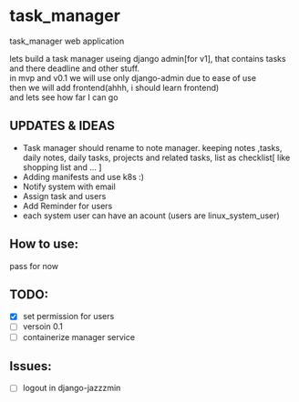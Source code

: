 # task_manager
task_manager web application

lets build a task manager useing django admin[for v1], that contains tasks and there deadline and other stuff.\
in mvp and v0.1 we will use only django-admin due to ease of use\
then we will add frontend(ahhh, i should learn frontend)\
and lets see how far I can go


## UPDATES & IDEAS
- Task manager should rename to note manager. keeping notes ,tasks, daily notes, daily tasks, projects and related tasks, list as checklist[ like shopping list and ... ]
- Adding manifests and use k8s :)
- Notify system with email
- Assign task and users
- Add Reminder for users
- each system user can have an acount (users are linux_system_user)

## How to use:
  pass for now
  
## TODO:
- [x] set permission for users
- [ ] versoin 0.1 
- [ ] containerize manager service
## Issues:
- [ ] logout in django-jazzzmin

